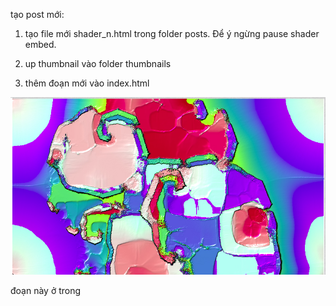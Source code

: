 tạo post mới:
1. tạo file mới shader_n.html trong folder posts. Để ý ngừng pause shader embed.


2. up thumbnail vào folder thumbnails
3. thêm đoạn mới vào index.html
<a href="posts/second-shader.html" class="thumbnail">
    <img src="thumbnails/second-shader.jpg" alt="Second Shader Thumbnail">
</a>

đoạn này ở trong <div class="grid">
